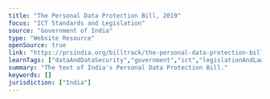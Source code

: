 ```yaml
---
title: "The Personal Data Protection Bill, 2019"
focus: "ICT Standards and Legislation"
source: "Government of India"
type: "Website Resource"
openSource: true
link: "https://prsindia.org/billtrack/the-personal-data-protection-bill-2019"
learnTags: ["dataAndDataSecurity","government","ict","legislationAndLaw"]
summary: "The text of India's Personal Data Protection Bill."
keywords: []
jurisdiction: ["India"]
---
```

